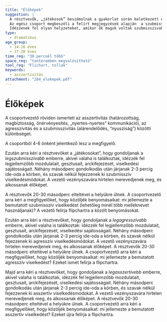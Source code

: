 ```yaml
---
title: "Élőképek"
suggestion: | 
  A résztvevők, „játékosok” beszámolnak a gyakorlat során keletkezett érzéseikről, arról, hogyan élték meg a három különböző feladatot.
  Az egész csoport megbeszéli a felírt megjegyzések alapján  a szubmisszív, agresszív és asszertív viselkedés nem verbális elemei közti különbségeket.
  Idézzenek fel olyan helyzeteket, amikor ők maguk voltak szubmisszivak, agresszívak! Hozzanak példát arra, amikor sikerült asszertív módon viselkedniük.
type:
  - dramatikus
age_group:
  - 14-16 éves
  - 17-20 éves
time_req: "30 percnél több"
space_req: "tanteremben megvalósítható"
tool_req: "Flichart, tollak"
keywords: 
  - asszertivitás
attachment: "284_elokepek.pdf"
---
```


# Élőképek

A csoportvezető röviden ismerteti az asszertivitás (határozottság, magbiztosság, önérvényesítés, „nyertes-nyertes” kommunikáció), az agresszivitás és a szubmisszivitás (alárendelődés, “nyusziság”) közötti különbséget.

A csoportból 4-6 önként jelentkező lesz a megfigyelő.

Ezután arra kéri a résztvevőket a „játékosokat”, hogy gondoljanak a _legszubmisszívabb_ emberre, akivel valaha is találkoztak, idézzék fel legjellemzőbb mozdulatait, gesztusait, arckifejezését, viselkedési sajátosságait. Néhány másodperc gondolkodás után járjanak 2-3 percig ide-oda a körben, és szavak nélkül fejezzenek ki szubmisszív viselkedésmódokat. A vezető vezényszavára hirtelen merevedjenek meg, és alkossanak élőképet.

A résztvevők 20-30 másodperc elteltével a helyükre ülnek. A csoportvezető arra kéri a megfigyelőket, hogy közöljék benyomásaikat: mi jellemezte a bemutatott szubmisszív viselkedést (lehetőleg minél több melléknevet használjanak)? A vezető felírja flipchartra a közölt benyomásokat.

Ezután arra kéri a résztvevőket, hogy gondoljanak a _legagresszívabb_ emberre, akivel valaha is találkoztak: idézzék fel legjellemzőbb mozdulatait, gesztusait, arckifejezését, viselkedési sajátosságait. Néhány másodperc gondolkodás után járjanak 2-3 percig ide-oda a körben, és szavak nélkül fejezzenek ki agresszív viselkedésmódokat. A vezető vezényszavára hirtelen merevedjenek meg, és alkossanak élőképet. A résztvevők 20-30 másodperc elteltével a helyükre ülnek. A csoportvezető arra kéri a megfigyelőket, hogy közöljék benyomásaikat: mi jellemezte a bemutatott agresszív viselkedést? Ezeket ismét felírja a flipchartra.

Majd arra kéri a résztvevőket, hogy gondoljanak a _legasszertívebb_ emberre, akivel valaha is találkoztak, idézzék fel legjellemzőbb mozdulatait, gesztusait, arckifejezését, viselkedési sajátosságait. Néhány másodperc gondolkodás után járjanak 2-3 percig ide-oda a körben, és szavak nélkül fejezzenek ki asszertív viselkedésmódokat. A vezető vezényszavára hirtelen merevedjenek meg, és alkossanak élőképet. A résztvevők 20-30 másodperc elteltével a helyükre ülnek. A csoportvezető arra kéri a megfigyelőket, hogy közöljék benyomásaikat: mi jellemezte a bemutatott asszertív viselkedést? Ezeket újra felírja a flipchartra.
  
  
